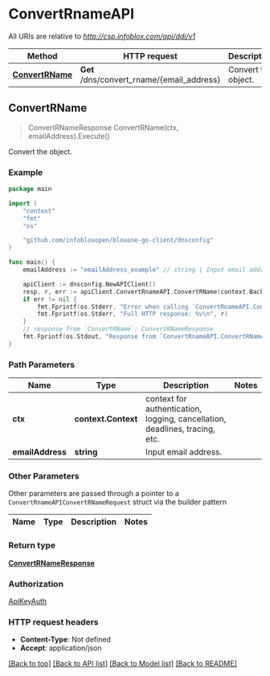 # ConvertRnameAPI

All URIs are relative to *http://csp.infoblox.com/api/ddi/v1*

Method | HTTP request | Description
------------- | ------------- | -------------
[**ConvertRName**](ConvertRnameAPI.md#ConvertRName) | **Get** /dns/convert_rname/{email_address} | Convert the object.



## ConvertRName

> ConvertRNameResponse ConvertRName(ctx, emailAddress).Execute()

Convert the object.



### Example

```go
package main

import (
	"context"
	"fmt"
	"os"

	"github.com/infobloxopen/bloxone-go-client/dnsconfig"
)

func main() {
	emailAddress := "emailAddress_example" // string | Input email address.

	apiClient := dnsconfig.NewAPIClient()
	resp, r, err := apiClient.ConvertRnameAPI.ConvertRName(context.Background(), emailAddress).Execute()
	if err != nil {
		fmt.Fprintf(os.Stderr, "Error when calling `ConvertRnameAPI.ConvertRName``: %v\n", err)
		fmt.Fprintf(os.Stderr, "Full HTTP response: %v\n", r)
	}
	// response from `ConvertRName`: ConvertRNameResponse
	fmt.Fprintf(os.Stdout, "Response from `ConvertRnameAPI.ConvertRName`: %v\n", resp)
}
```

### Path Parameters


Name | Type | Description  | Notes
------------- | ------------- | ------------- | -------------
**ctx** | **context.Context** | context for authentication, logging, cancellation, deadlines, tracing, etc.
**emailAddress** | **string** | Input email address. | 

### Other Parameters

Other parameters are passed through a pointer to a `ConvertRnameAPIConvertRNameRequest` struct via the builder pattern


Name | Type | Description  | Notes
------------- | ------------- | ------------- | -------------

### Return type

[**ConvertRNameResponse**](ConvertRNameResponse.md)

### Authorization

[ApiKeyAuth](../README.md#ApiKeyAuth)

### HTTP request headers

- **Content-Type**: Not defined
- **Accept**: application/json

[[Back to top]](#) [[Back to API list]](../README.md#documentation-for-api-endpoints)
[[Back to Model list]](../README.md#documentation-for-models)
[[Back to README]](../README.md)

